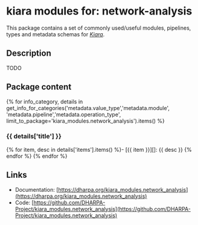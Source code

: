 # kiara modules for: network-analysis

This package contains a set of commonly used/useful modules, pipelines, types and metadata schemas for [*Kiara*](https://github.com/DHARPA-project/kiara).


## Description

TODO

## Package content

{% for info_category, details in get_info_for_categories('metadata.value_type','metadata.module', 'metadata.pipeline','metadata.operation_type', limit_to_package='kiara_modules.network_analysis').items() %}
### {{ details['title'] }}
{% for item, desc in details['items'].items() %}- [{{ item }}][]: {{ desc }}
{% endfor %}
{% endfor %}


## Links

 - Documentation: [https://dharpa.org/kiara_modules.network_analysis](https://dharpa.org/kiara_modules.network_analysis)
 - Code: [https://github.com/DHARPA-Project/kiara_modules.network_analysis](https://github.com/DHARPA-Project/kiara_modules.network_analysis)
